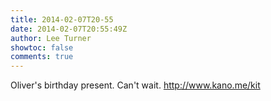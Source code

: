```yaml
---
title: 2014-02-07T20-55
date: 2014-02-07T20:55:49Z
author: Lee Turner
showtoc: false
comments: true
---
```


Oliver's birthday present. Can't wait. http://www.kano.me/kit

